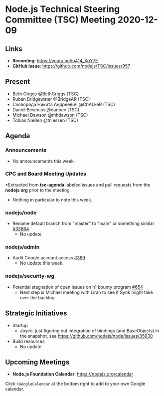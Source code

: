 # Node.js Technical Steering Committee (TSC) Meeting 2020-12-09

## Links

* **Recording**: https://youtu.be/lp414_XqY7E
* **GitHub Issue**: https://github.com/nodejs/TSC/issues/957

## Present

* Beth Griggs @BethGriggs (TSC)
* Ruben Bridgewater @BridgeAR (TSC)
* Сковорода Никита Андреевич @ChALkeR (TSC)
* Daniel Bevenius @danbev (TSC)
* Michael Dawson @mhdawson (TSC)
* Tobias Nießen @tniessen (TSC)

## Agenda

### Announcements

* No announcements this week.

### CPC and Board Meeting Updates
 
*Extracted from **tsc-agenda** labeled issues and pull requests from the **nodejs org** prior to the meeting.

* Nothing in particular to note this week.

### nodejs/node

* Rename default branch from "master" to "main" or something similar [#33864](https://github.com/nodejs/node/issues/33864)
  * No update 


### nodejs/admin

* Audit Google account access [#389](https://github.com/nodejs/admin/issues/389)
  * No update this week.

### nodejs/security-wg

* Potential stagnation of open issues on h1 bounty program [#654](https://github.com/nodejs/security-wg/issues/654)
  * Next step is Michael meeting with Liran to see if Synk might take over the backlog

## Strategic Initiatives

* Startup
  * Joyee, just figuring out integration of bindings (and BaseObjects) in the snapshot, see https://github.com/nodejs/node/issues/35930
* Build resources
  * No update

## Upcoming Meetings

* **Node.js Foundation Calendar**: https://nodejs.org/calendar

Click `+GoogleCalendar` at the bottom right to add to your own Google calendar.
